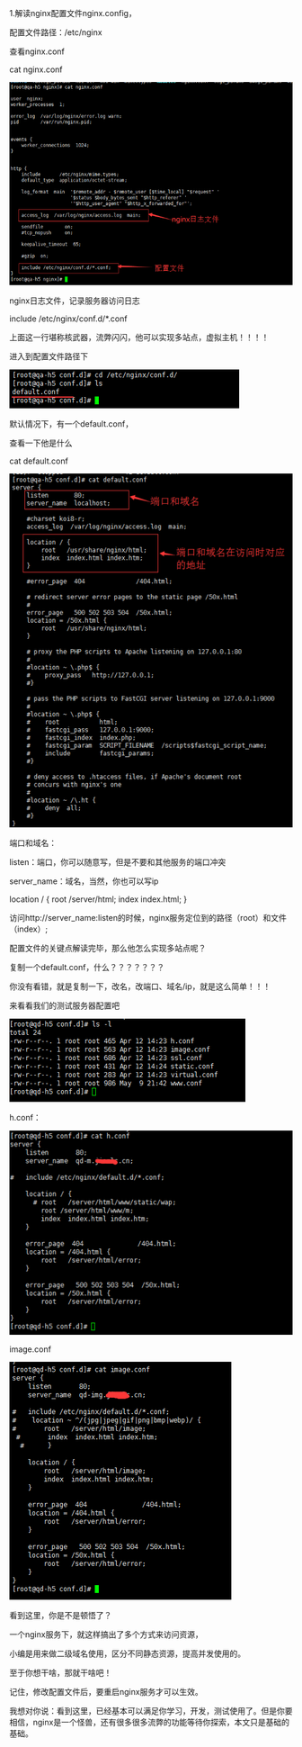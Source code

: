 1.解读nginx配置文件nginx.config，

配置文件路径：/etc/nginx

查看nginx.conf

cat nginx.conf

![image](https://github.com/INKGROUP/share/blob/master/resources/201705/images/clipboard15.png)

nginx日志文件，记录服务器访问日志

include /etc/nginx/conf.d/*.conf

上面这一行堪称核武器，流弊闪闪，他可以实现多站点，虚拟主机！！！！

进入到配置文件路径下

![image](https://github.com/INKGROUP/share/blob/master/resources/201705/images/clipboard16.png)

默认情况下，有一个default.conf，

查看一下他是什么

cat default.conf 

![image](https://github.com/INKGROUP/share/blob/master/resources/201705/images/clipboard17.png)

端口和域名：

listen：端口，你可以随意写，但是不要和其他服务的端口冲突

server_name：域名，当然，你也可以写ip

location / {
root  /server/html;
index  index.html;
}

访问http://server_name:listen的时候，nginx服务定位到的路径（root）和文件（index）;

配置文件的关键点解读完毕，那么他怎么实现多站点呢？

复制一个default.conf，什么？？？？？？？

你没有看错，就是复制一下，改名，改端口、域名/ip，就是这么简单！！！

来看看我们的测试服务器配置吧

![image](https://github.com/INKGROUP/share/blob/master/resources/201705/images/clipboard18.png)

h.conf：

![image](https://github.com/INKGROUP/share/blob/master/resources/201705/images/clipboard19.png)

image.conf

![image](https://github.com/INKGROUP/share/blob/master/resources/201705/images/clipboard20.png)

看到这里，你是不是顿悟了？

一个nginx服务下，就这样搞出了多个方式来访问资源，

小编是用来做二级域名使用，区分不同静态资源，提高并发使用的。

至于你想干啥，那就干啥吧！

记住，修改配置文件后，要重启nginx服务才可以生效。



我想对你说：看到这里，已经基本可以满足你学习，开发，测试使用了。但是你要相信，nginx是一个怪兽，还有很多很多流弊的功能等待你探索，本文只是基础的基础。
